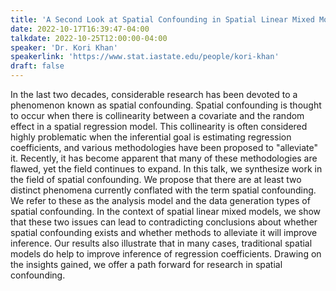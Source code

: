 ```yaml
---
title: 'A Second Look at Spatial Confounding in Spatial Linear Mixed Models'
date: 2022-10-17T16:39:47-04:00
talkdate: 2022-10-25T12:00:00-04:00
speaker: 'Dr. Kori Khan'
speakerlink: 'https://www.stat.iastate.edu/people/kori-khan'
draft: false
---
```


In the last two decades, considerable research has been devoted to a phenomenon known as spatial confounding. Spatial confounding is thought to occur when there is collinearity between a covariate and the random effect in a spatial regression model. This collinearity is often considered highly problematic when the inferential goal is estimating regression coefficients, and various methodologies have been proposed to "alleviate" it. Recently, it has become apparent that many of these methodologies are flawed, yet the field continues to expand. In this talk, we synthesize work in the field of spatial confounding. We propose that there are at least two distinct phenomena currently conflated with the term spatial confounding. We refer to these as the analysis model and the data generation types of spatial confounding. In the context of spatial linear mixed models, we show that these two issues can lead to contradicting conclusions about whether spatial confounding exists and whether methods to alleviate it will improve inference. Our results also illustrate that in many cases, traditional spatial models do help to improve inference of regression coefficients. Drawing on the insights gained, we offer a path forward for research in spatial confounding.